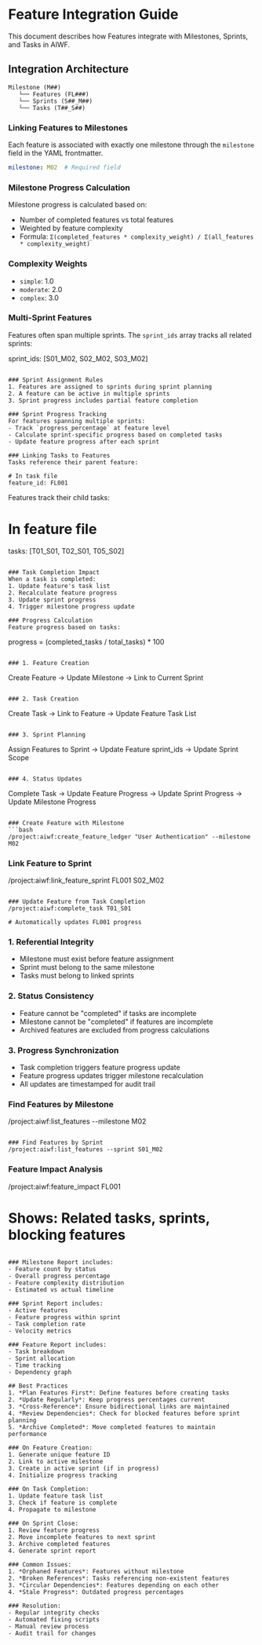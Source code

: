 # Feature Integration Guide
This document describes how Features integrate with Milestones, Sprints, and Tasks in AIWF.

## Integration Architecture
```
Milestone (M##)
   └── Features (FL###)
   └── Sprints (S##_M##)
   └── Tasks (T##_S##)
```

### Linking Features to Milestones
Each feature is associated with exactly one milestone through the `milestone` field in the YAML frontmatter.

```yaml
milestone: M02  # Required field
```

### Milestone Progress Calculation
Milestone progress is calculated based on:
- Number of completed features vs total features
- Weighted by feature complexity
- Formula: `Σ(completed_features * complexity_weight) / Σ(all_features * complexity_weight)`

### Complexity Weights
- `simple`: 1.0
- `moderate`: 2.0
- `complex`: 3.0

### Multi-Sprint Features
Features often span multiple sprints. The `sprint_ids` array tracks all related sprints:

sprint_ids: [S01_M02, S02_M02, S03_M02]
```

### Sprint Assignment Rules
1. Features are assigned to sprints during sprint planning
2. A feature can be active in multiple sprints
3. Sprint progress includes partial feature completion

### Sprint Progress Tracking
For features spanning multiple sprints:
- Track `progress_percentage` at feature level
- Calculate sprint-specific progress based on completed tasks
- Update feature progress after each sprint

### Linking Tasks to Features
Tasks reference their parent feature:

# In task file
feature_id: FL001
```

Features track their child tasks:

# In feature file
tasks: [T01_S01, T02_S01, T05_S02]
```

### Task Completion Impact
When a task is completed:
1. Update feature's task list
2. Recalculate feature progress
3. Update sprint progress
4. Trigger milestone progress update

### Progress Calculation
Feature progress based on tasks:
```
progress = (completed_tasks / total_tasks) * 100
```

### 1. Feature Creation
```
Create Feature → Update Milestone → Link to Current Sprint
```

### 2. Task Creation
```
Create Task → Link to Feature → Update Feature Task List
```

### 3. Sprint Planning
```
Assign Features to Sprint → Update Feature sprint_ids → Update Sprint Scope
```

### 4. Status Updates
```
Complete Task → Update Feature Progress → Update Sprint Progress → Update Milestone Progress
```

### Create Feature with Milestone
```bash
/project:aiwf:create_feature_ledger "User Authentication" --milestone M02
```

### Link Feature to Sprint
/project:aiwf:link_feature_sprint FL001 S02_M02
```

### Update Feature from Task Completion
/project:aiwf:complete_task T01_S01

# Automatically updates FL001 progress
```

### 1. Referential Integrity
- Milestone must exist before feature assignment
- Sprint must belong to the same milestone
- Tasks must belong to linked sprints

### 2. Status Consistency
- Feature cannot be "completed" if tasks are incomplete
- Milestone cannot be "completed" if features are incomplete
- Archived features are excluded from progress calculations

### 3. Progress Synchronization
- Task completion triggers feature progress update
- Feature progress updates trigger milestone recalculation
- All updates are timestamped for audit trail

### Find Features by Milestone
/project:aiwf:list_features --milestone M02
```

### Find Features by Sprint
/project:aiwf:list_features --sprint S01_M02
```

### Feature Impact Analysis
/project:aiwf:feature_impact FL001

# Shows: Related tasks, sprints, blocking features
```

### Milestone Report includes:
- Feature count by status
- Overall progress percentage
- Feature complexity distribution
- Estimated vs actual timeline

### Sprint Report includes:
- Active features
- Feature progress within sprint
- Task completion rate
- Velocity metrics

### Feature Report includes:
- Task breakdown
- Sprint allocation
- Time tracking
- Dependency graph

## Best Practices
1. *Plan Features First*: Define features before creating tasks
2. *Update Regularly*: Keep progress percentages current
3. *Cross-Reference*: Ensure bidirectional links are maintained
4. *Review Dependencies*: Check for blocked features before sprint planning
5. *Archive Completed*: Move completed features to maintain performance

### On Feature Creation:
1. Generate unique feature ID
2. Link to active milestone
3. Create in active sprint (if in progress)
4. Initialize progress tracking

### On Task Completion:
1. Update feature task list
3. Check if feature is complete
4. Propagate to milestone

### On Sprint Close:
1. Review feature progress
2. Move incomplete features to next sprint
3. Archive completed features
4. Generate sprint report

### Common Issues:
1. *Orphaned Features*: Features without milestone
2. *Broken References*: Tasks referencing non-existent features
3. *Circular Dependencies*: Features depending on each other
4. *Stale Progress*: Outdated progress percentages

### Resolution:
- Regular integrity checks
- Automated fixing scripts
- Manual review process
- Audit trail for changes